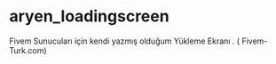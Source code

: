 # aryen_loadingscreen
Fivem Sunucuları için kendi yazmış olduğum Yükleme Ekranı . ( Fivem-Turk.com)
